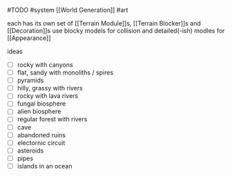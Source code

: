 #TODO
#system [[World Generation]]
#art 

each has its own set of [[Terrain Module]]s, [[Terrain Blocker]]s and [[Decoration]]s
use blocky models for collision and detailed(-ish) modles for [[Appearance]]

ideas
- [ ] rocky with canyons
- [ ] flat, sandy with monoliths / spires
- [ ] pyramids
- [ ] hilly, grassy with rivers
- [ ] rocky with lava rivers
- [ ] fungal biosphere
- [ ] alien biosphere
- [ ] regular forest with rivers
- [ ] cave
- [ ] abandoned ruins
- [ ] electornic circuit
- [ ] asteroids
- [ ] pipes
- [ ] islands in an ocean
